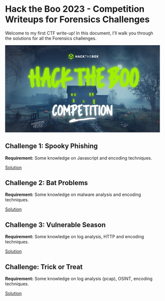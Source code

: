 # Hack the Boo 2023 - Competition Writeups for Forensics Challenges

Welcome to my first CTF write-up! In this document, I'll walk you through the solutions for all the Forensics challenges.

<p align='center'>
  <img src='images/htbpic.jpg' alt="HTB">
</p>

## Challenge 1: Spooky Phishing

**Requirement:** Some knowledge on Javascript and encoding techniques.

[Solution](Spooky%20Phishing)

## Challenge 2: Bat Problems

**Requirement:** Some knowledge on malware analysis and encoding techniques.

[Solution](Bat%20Problems)

## Challenge 3: Vulnerable Season

**Requirement:** Some knowledge on log analysis, HTTP and encoding techniques.

[Solution](Vulnerable%20Season)

## Challenge: Trick or Treat

**Requirement:** Some knowledge on log analysis (pcap), OSINT, encoding techniques.

[Solution](Trick%20or%20Treat)
